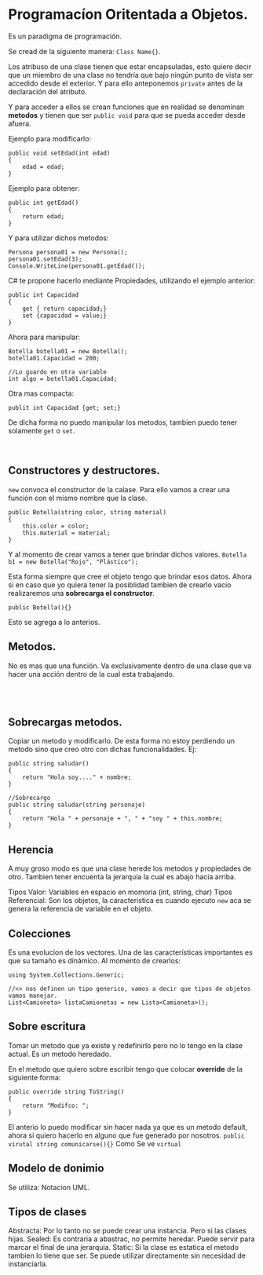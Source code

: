 # Programacíon Oritentada a Objetos.
Es un paradigma de programación.

Se cread de la siguiente manera: `Class Name{}`. 

Los atribuso de una clase tienen que estar encapsuladas, esto quiere decir que un miembro de una clase no tendría que bajo ningún punto de vista ser accedido desde el exterior.
Y para ello anteponemos `private` antes de la declaración del atributo.

Y para acceder a ellos se crean funciones que en realidad se denominan **metodos** y tienen que ser `public void` para que se pueda acceder desde afuera. 

Ejemplo para modificarlo:
~~~
public void setEdad(int edad)
{
    edad = edad;
}
~~~

Ejemplo para obtener:
~~~
public int getEdad()
{
    return edad;
}
~~~
Y para utilizar dichos metodos:
~~~
Persona persona01 = new Persona();
persona01.setEdad(3);
Console.WriteLine(persona01.getEdad());
~~~

C# te propone hacerlo mediante Propiedades, utilizando el ejemplo anterior:
~~~
public int Capacidad
{
    get { return capacidad;}
    set {capacidad = value;}
}
~~~

Ahora para manipular:
~~~
Botella botella01 = new Botella();
botella01.Capacidad = 200;

//Lo guardo en otra variable
int algo = botella01.Capacidad;
~~~

Otra mas compacta:
~~~~
publit int Capacidad {get; set;}
~~~~

De dicha forma no puedo manipular los metodos, tambien puedo tener solamente `get` o `set`.

<br>

## Constructores y destructores.
`new` convoca el constructor de la calase.
Para ello vamos a crear una función con el mismo nombre que la clase.
~~~
public Botella(string color, string material)
{
    this.color = color;
    this.material = material;
}
~~~

Y al momento de crear vamos a tener que brindar dichos valores.
`Botella b1 = new Botella("Rojo", "Plástico");`

Esta forma siempre que cree el objeto tengo que brindar esos datos. Ahora si en caso que yo quiera tener la posiblidad tambien de crearlo vacio realizaremos una **sobrecarga el constructor**.
~~~
public Botella(){}
~~~
Esto se agrega a lo anterios.

## Metodos.

No es mas que una función.
Va exclusivamente dentro de una clase que va hacer una acción dentro de la cual esta trabajando.

<br>
<br>

## Sobrecargas metodos.

Copiar un metodo y modificarlo. De esta forma no estoy perdiendo un metodo sino que creo otro con dichas funcionalidades.
Ej:
~~~
public string saludar()
{
    return "Hola soy...." + nombre;
}

//Sobrecargo
public string saludar(string personaje)
{
    return "Hola " + personaje + ", " + "soy " + this.nombre;
}
~~~



## Herencia

A muy groso modo es que una clase herede los metodos y propiedades de otro. Tambien tener encuenta la jerarquia la cual es abajo hacia arriba.

Tipos Valor: Variables en espacio en momoria (int, string, char)
Tipos Referencial: Son los objetos, la caracteristica es cuando ejecuto `new` aca se genera la referencia de variable en el objeto.

## Colecciones
Es una evolucion de los vectores. Una de las características importantes es que su tamaño es dinámico.
Al momento de crearlos:
~~~
using System.Collections.Generic;

//<> nos definen un tipo generico, vamos a decir que tipos de objetos vamos manejar.
List<Camioneta> listaCamionetas = new Lista<Camioneta>();
~~~

## Sobre escritura

Tomar un metodo que ya existe y redefinirlo pero no lo tengo en la clase actual. Es un metodo heredado.

En el metodo que quiero sobre escribir tengo que colocar **override** de la siguiente forma:
~~~
public override string ToString()
{
    return "Modifco: ";
}
~~~

El anterio lo puedo modificar sin hacer nada ya que es un metodo default, ahora si quiero hacerlo en alguno que fue generado por nosotros.
`public virutal string comunicarse(){}` Como Se ve `virtual` 

## Modelo de donimio
Se utiliza: Notacion UML.
 

 ## Tipos de clases
  
  Abstracta: Por lo tanto no se puede crear una instancia. Pero si las clases hijas.
  Sealed: Es contraria a abastrac, no permite heredar. Puede servir para marcar el final de una jerarquia.
  Static: Si la clase es estatica el metodo tambien lo tiene que ser. Se puede utilizar directamente sin necesidad de instanciarla.
